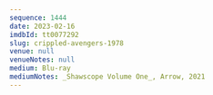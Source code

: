 ```yaml
---
sequence: 1444
date: 2023-02-16
imdbId: tt0077292
slug: crippled-avengers-1978
venue: null
venueNotes: null
medium: Blu-ray
mediumNotes: _Shawscope Volume One_, Arrow, 2021
---
```

